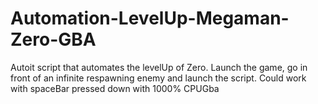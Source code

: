 # Automation-LevelUp-Megaman-Zero-GBA
Autoit script that automates the levelUp of Zero. Launch the game, go in front of an infinite respawning enemy and launch the script. Could work with spaceBar pressed down with 1000% CPUGba
